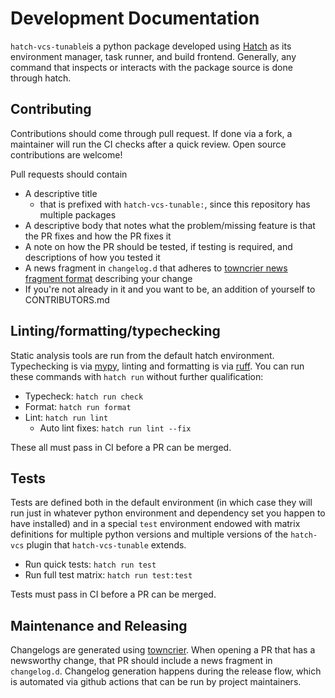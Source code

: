 # Development Documentation

`hatch-vcs-tunable`is a python package developed using [Hatch](https://github.com/pypa/hatch) as its environment manager, task runner, and build frontend. Generally, any command that inspects or interacts with the package source is done through hatch.

## Contributing

Contributions should come through pull request. If done via a fork, a maintainer will run the CI checks after a quick review. Open source contributions are welcome! 

Pull requests should contain
- A descriptive title
   - that is prefixed with `hatch-vcs-tunable:`, since this repository has multiple packages
- A descriptive body that notes what the problem/missing feature is that the PR fixes and how the PR fixes it
- A note on how the PR should be tested, if testing is required, and descriptions of how you tested it
- A news fragment in `changelog.d` that adheres to [towncrier news fragment format](https://towncrier.readthedocs.io/en/stable/tutorial.html#creating-news-fragments) describing your change
- If you're not already in it and you want to be, an addition of yourself to CONTRIBUTORS.md

## Linting/formatting/typechecking

Static analysis tools are run from the default hatch environment. Typechecking is via [mypy](http://mypy-lang.org/), linting and formatting is via [ruff](https://github.com/astral-sh/ruff). You can run these commands with `hatch run` without further qualification:
- Typecheck: `hatch run check`
- Format: `hatch run format`
- Lint: `hatch run lint`
  - Auto lint fixes: `hatch run lint --fix`
  
These all must pass in CI before a PR can be merged.
  
## Tests

Tests are defined both in the default environment (in which case they will run just in whatever python environment and dependency set you happen to have installed) and in a special `test` environment endowed with matrix definitions for multiple python versions and multiple versions of the `hatch-vcs` plugin that `hatch-vcs-tunable` extends.

- Run quick tests: `hatch run test`
- Run full test matrix: `hatch run test:test`

Tests must pass in CI before a PR can be merged.

## Maintenance and Releasing

Changelogs are generated using [towncrier](https://towncrier.readthedocs.io/en/stable/index.html). When opening a PR that has a newsworthy change, that PR should include a news fragment in `changelog.d`. Changelog generation happens during the release flow, which is automated via github actions that can be run by project maintainers.


